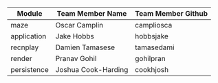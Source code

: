 | Module      | Team Member Name    | Team Member Github |
| ----------- | ------------------- | ------------------ |
| maze        | Oscar Camplin       | campliosca         |
| application | Jake Hobbs          | hobbsjake          |
| recnplay    | Damien Tamasese     | tamasedami         |
| render      | Pranav Gohil        | gohilpran          |
| persistence | Joshua Cook-Harding | cookhjosh          |